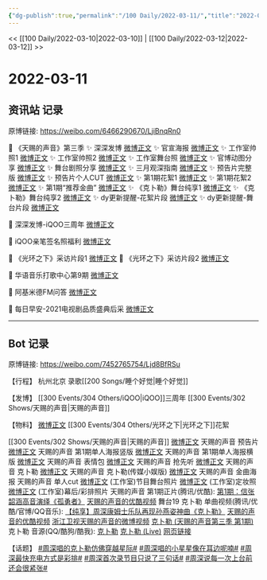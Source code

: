 ```yaml
---
{"dg-publish":true,"permalink":"/100 Daily/2022-03-11/","title":"2022-03-11","created":"2022-11-09T16:46:18.000+08:00","updated":"2023-04-11T14:46:34.000+08:00"}
---
```



<< [[100 Daily/2022-03-10\|2022-03-10]] | [[100 Daily/2022-03-12\|2022-03-12]] >>

# 2022-03-11

## 资讯站 记录

原博链接: https://weibo.com/6466290670/LjiBnqRn0

💫 《天赐的声音》第三季
✨ 深深发博 [微博正文](https://m.weibo.cn/6466290670/4745984608046608)
✨ 官宣海报 [微博正文](https://m.weibo.cn/6466290670/4745808367324529)
✨ 工作室帅照1 [微博正文](https://m.weibo.cn/6466290670/4745983478467951)
✨ 工作室帅照2 [微博正文](https://m.weibo.cn/6466290670/4745991078807979)
✨ 工作室舞台照 [微博正文](https://m.weibo.cn/6466290670/4745920203198256)
✨ 官博动图分享 [微博正文](https://m.weibo.cn/6466290670/4745865292156617)
✨ 舞台剧照分享 [微博正文](https://m.weibo.cn/6466290670/4745897718056256)
✨ 三月观深指南 [微博正文](https://m.weibo.cn/6466290670/4745864251707862)
✨ 预告片完整版 [微博正文](https://m.weibo.cn/6466290670/4745777710368165)
✨ 预告片个人CUT [微博正文](https://m.weibo.cn/6466290670/4745786669666293)
✨ 第1期花絮1 [微博正文](https://m.weibo.cn/6466290670/4745989401349825)
✨ 第1期花絮2 [微博正文](https://m.weibo.cn/6466290670/4745991146963711)
✨ 第1期“推荐金曲” [微博正文](https://m.weibo.cn/6466290670/4745990374688953)
✨ 《克卜勒》舞台纯享1 [微博正文](https://m.weibo.cn/6466290670/4745980429210517)
✨ 《克卜勒》舞台纯享2 [微博正文](https://m.weibo.cn/6466290670/4745979008386986)
✨ dy更新提醒-花絮片段 [微博正文](https://m.weibo.cn/6466290670/4745914021315572)
✨ dy更新提醒-舞台片段 [微博正文](https://m.weibo.cn/6466290670/4745885878059211)

💫 深深发博-iQOO三周年 [微博正文](https://m.weibo.cn/6466290670/4745790130228074)

💫 iQOO亲笔签名照福利 [微博正文](https://m.weibo.cn/6466290670/4745969452712072)

💫 《光环之下》采访片段1 [微博正文](https://m.weibo.cn/6466290670/4745790193140558)
💫 《光环之下》采访片段2 [微博正文](https://m.weibo.cn/6466290670/4745865905047267)

💫 华语音乐打歌中心第9期 [微博正文](https://m.weibo.cn/6466290670/4745781356007112)

💫 阿基米德FM问答 [微博正文](https://m.weibo.cn/6466290670/4745994899555884)

💫 每日早安-2021电视剧品质盛典后采 [微博正文](https://m.weibo.cn/6466290670/4745752989663485)

---
## Bot 记录

原博链接: https://weibo.com/7452765754/Ljd8BfRSu

【行程】
杭州北京 录歌[[200 Songs/睡个好觉\|睡个好觉]]

【发博】
[](https://m.weibo.cn/1736988591/4745788606909223) [[300 Events/304 Others/iQOO\|iQOO]]三周年
[](https://m.weibo.cn/1736988591/4745983466932821) [[300 Events/302 Shows/天赐的声音\|天赐的声音]]

【物料】
[微博正文](https://m.weibo.cn/6524418754/4745788456699782) [[300 Events/304 Others/光环之下\|光环之下]]花絮

[[300 Events/302 Shows/天赐的声音\|天赐的声音]]
[微博正文](https://m.weibo.cn/1315706994/4745773349343077) 天赐的声音 预告片
[微博正文](https://m.weibo.cn/1315706994/4745803560388433) 天赐的声音 第1期单人海报竖版
[微博正文](https://m.weibo.cn/1315706994/4745894153421437) 天赐的声音 第1期单人海报横版
[微博正文](https://m.weibo.cn/1315706994/4745863941329459) 天赐的声音 表情包
[微博正文](https://m.weibo.cn/5876797510/4745880861935979) 天赐的声音 抢先听
[微博正文](https://m.weibo.cn/1315706994/4745979305922271) 天赐的声音 克卜勒
[微博正文](https://m.weibo.cn/2116890350/4745978936297616) 天赐的声音 克卜勒(传媒小娱版)
[微博正文](https://m.weibo.cn/1315706994/4745989330305606) 天赐的声音 金曲海报
[](https://m.weibo.cn/1591169702/4745983785435433) 天赐的声音 单人cut
[微博正文](https://weibo.com/7478855230/LjgwvFuOi) (工作室)节目舞台照片
[微博正文](https://weibo.com/7478855230/Ljicw9Ny2) (工作室)定妆照
[微博正文](https://weibo.com/7478855230/LjimOFWwq) (工作室)幕后/彩排照片
天赐的声音 第1期正片(腾讯/优酷):
[第1期：信张韶涵高音演绎《孤勇者》](https://weibo.cn/sinaurl?u=http%3A%2F%2Fv.qq.com%2Fx%2Fcover%2Fmzc002000ekmowq%2Fi004211jevr.html)
[天赐的声音的优酷视频](https://weibo.cn/sinaurl?u=https%3A%2F%2Fm.youku.com%2Fvideo%2Fid_XNTIwNTM0NjgxNg%3D%3D%3Fsource%3D)
舞台19
克卜勒 单曲视频(腾讯/优酷/官博/QQ音乐):
[【纯享】周深康姆士乐队再现孙燕姿神曲《克卜勒》](https://weibo.cn/sinaurl?u=http%3A%2F%2Fv.qq.com%2Fx%2Fcover%2Fmzc002000ekmowq%2Fi0042olv126.html)
[天赐的声音的优酷视频](https://weibo.cn/sinaurl?u=https%3A%2F%2Fv.youku.com%2Fv_show%2Fid_XNTg0OTU3OTUxNg%3D%3D.html)
[浙江卫视天赐的声音的微博视频](https://video.weibo.com/show?fid=1034:4745978188857441)
[克卜勒 (天赐的声音第三季 第1期)](https://weibo.cn/sinaurl?u=https%3A%2F%2Fc.y.qq.com%2Fbase%2Ffcgi-bin%2Fu%3F__%3DAUjSiDWI45X4)
克卜勒 音源(QQ/酷狗/酷我):
[克卜勒](https://weibo.cn/sinaurl?u=https%3A%2F%2Fc.y.qq.com%2Fbase%2Ffcgi-bin%2Fu%3F__%3DPvwf6ESx4u6d)
[克卜勒 (Live)](https://weibo.cn/sinaurl?u=https%3A%2F%2Ft4.kugou.com%2Fsong.html%3Fid%3D3Q9wJ4azxV2)
[网页链接](https://weibo.cn/sinaurl?u=https%3A%2F%2Fm.kuwo.cn%2Fyinyue%2F212958614%3Ff%3Darphone%26t%3Dsinawb%26isstar%3D0)

【话题】
[#周深唱的克卜勒仿佛穿越星际#](https://s.weibo.com/weibo?q=%23%E5%91%A8%E6%B7%B1%E5%94%B1%E7%9A%84%E5%85%8B%E5%8D%9C%E5%8B%92%E4%BB%BF%E4%BD%9B%E7%A9%BF%E8%B6%8A%E6%98%9F%E9%99%85%23)
[#周深唱的小星星像在耳边呢喃#](https://s.weibo.com/weibo?q=%23%E5%91%A8%E6%B7%B1%E5%94%B1%E7%9A%84%E5%B0%8F%E6%98%9F%E6%98%9F%E5%83%8F%E5%9C%A8%E8%80%B3%E8%BE%B9%E5%91%A2%E5%96%83%23)
[#周深最快充电方式是彩排#](https://s.weibo.com/weibo?q=%23%E5%91%A8%E6%B7%B1%E6%9C%80%E5%BF%AB%E5%85%85%E7%94%B5%E6%96%B9%E5%BC%8F%E6%98%AF%E5%BD%A9%E6%8E%92%23)
[#周深首次录节目只说了三句话#](https://s.weibo.com/weibo?q=%23%E5%91%A8%E6%B7%B1%E9%A6%96%E6%AC%A1%E5%BD%95%E8%8A%82%E7%9B%AE%E5%8F%AA%E8%AF%B4%E4%BA%86%E4%B8%89%E5%8F%A5%E8%AF%9D%23)
[#周深说每一次上台前还会很紧张#](https://s.weibo.com/weibo?q=%23%E5%91%A8%E6%B7%B1%E8%AF%B4%E6%AF%8F%E4%B8%80%E6%AC%A1%E4%B8%8A%E5%8F%B0%E5%89%8D%E8%BF%98%E4%BC%9A%E5%BE%88%E7%B4%A7%E5%BC%A0%23)
